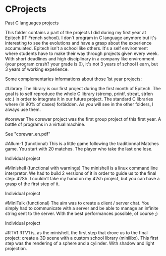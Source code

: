 # CProjects
Past C languages projects

This folder contains a part of the projects I did during my first year at Epitech (IT French school).
I don't program in C language anymore but it's interesting to see the evolutions and have a grasp about the experience accumulated.
Epitech isn't a school like others. It's a self environment where students have to make their way through projects given every week.
With short deadlines and high disciplinary in a company like environment (your program crash? your grade is 0), it's not 3 years of school
I earn, but 3 years of working experience.

Some complementaries informations about those 1st year projects:

#Library
The library is our first project during the first month of Epitech.
The goal is to self reproduce the whole C library (strcmp, printf, strcat, strlen etc.) in order to integrate it in our future project.
The standard C libraries where (in 90% of cases) forbidden.
As you will see in the other folders, I always use them.

#corewar
The corewar project was the first group project of this first year.
A battle of programs in a virtual machine.

See "corewar_en.pdf"

#Allum-1 (functional)
This is a little game following the traditionnal Matches game. You start with 20 matches. The player who take the last one lose.

Individual project

#Minishell (functional with warnings)
The minishell is a linux command line interpretor. We had to build 2 versions of it in order to guide us to the final step: 42Sh.
I couldn't take my hand on my 42sh project, but you can have a grasp of the first step of it.

Individual project

#MiniTalk (functional)
The aim was to create a client / server chat. You simply had to communicate with a server and be able to manage an infinite string sent to the server.
With the best performances possible, of course ;)

Individual project

#RTV1
RTV1 is, as the minishell, the first step that drove us to the final project: create a 3D scene with a custom school library (minilibx).
This first step was the rendering of a sphere and a cylinder. With shadow and light projection.
